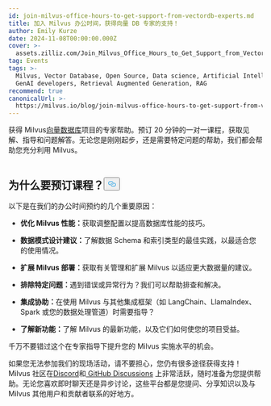 ```yaml
---
id: join-milvus-office-hours-to-get-support-from-vectordb-experts.md
title: 加入 Milvus 办公时间，获得向量 DB 专家的支持！
author: Emily Kurze
date: 2024-11-08T00:00:00.000Z
cover: >-
  assets.zilliz.com/Join_Milvus_Office_Hours_to_Get_Support_from_Vector_DB_Experts_1_64f88f0607.png
tag: Events
tags: >-
  Milvus, Vector Database, Open Source, Data science, Artificial Intelligence,
  GenAI developers, Retrieval Augmented Generation, RAG
recommend: true
canonicalUrl: >-
  https://milvus.io/blog/join-milvus-office-hours-to-get-support-from-vectordb-experts.md
---
```

<p>获得 Milvus<a href="https://zilliz.com/learn/what-is-vector-database">向量数据库</a>项目的专家帮助。预订 20 分钟的一对一课程，获取见解、指导和问题解答。无论您是刚刚起步，还是需要特定问题的帮助，我们都会帮助您充分利用 Milvus。</p>
<p><a href="https://meetings.hubspot.com/chloe-williams1/milvus-office-hours">
  <span class="img-wrapper">
    <img translate="no" src="https://assets.zilliz.com/milvus_office_hours_09848e076b.png" alt="" class="doc-image" id="" />
    <span></span>
  </span>
</a></p>
<h2 id="Why-Book-a-Session" class="common-anchor-header">为什么要预订课程？<button data-href="#Why-Book-a-Session" class="anchor-icon" translate="no">
      <svg translate="no"
        aria-hidden="true"
        focusable="false"
        height="20"
        version="1.1"
        viewBox="0 0 16 16"
        width="16"
      >
        <path
          fill="#0092E4"
          fill-rule="evenodd"
          d="M4 9h1v1H4c-1.5 0-3-1.69-3-3.5S2.55 3 4 3h4c1.45 0 3 1.69 3 3.5 0 1.41-.91 2.72-2 3.25V8.59c.58-.45 1-1.27 1-2.09C10 5.22 8.98 4 8 4H4c-.98 0-2 1.22-2 2.5S3 9 4 9zm9-3h-1v1h1c1 0 2 1.22 2 2.5S13.98 12 13 12H9c-.98 0-2-1.22-2-2.5 0-.83.42-1.64 1-2.09V6.25c-1.09.53-2 1.84-2 3.25C6 11.31 7.55 13 9 13h4c1.45 0 3-1.69 3-3.5S14.5 6 13 6z"
        ></path>
      </svg>
    </button></h2><p>以下是在我们的办公时间预约的几个重要原因：</p>
<ul>
<li><p><strong>优化 Milvus 性能：</strong>获取调整配置以提高数据库性能的技巧。</p></li>
<li><p><strong>数据模式设计建议：</strong>了解数据 Schema 和索引类型的最佳实践，以最适合您的使用情况。</p></li>
<li><p><strong>扩展 Milvus 部署：</strong>获取有关管理和扩展 Milvus 以适应更大数据量的建议。</p></li>
<li><p><strong>排除特定问题：</strong>遇到错误或异常行为？我们可以帮助排查和解决。</p></li>
<li><p><strong>集成协助：</strong>在使用 Milvus 与其他集成框架（如 LangChain、LlamaIndex、Spark 或您的数据处理管道）时需要指导？</p></li>
<li><p><strong>了解新功能：</strong>了解 Milvus 的最新功能，以及它们如何使您的项目受益。</p></li>
</ul>
<p>千万不要错过这个在专家指导下提升您的 Milvus 实施水平的机会。</p>
<p>如果您无法参加我们的现场活动，请不要担心，您仍有很多途径获得支持！Milvus 社区在<a href="https://discord.com/invite/8uyFbECzPX">Discord</a>和<a href="https://github.com/search?q=milvus&amp;type=discussions"> GitHub Discussions</a> 上非常活跃，随时准备为您提供帮助。无论您喜欢即时聊天还是异步讨论，这些平台都是您提问、分享知识以及与 Milvus 其他用户和贡献者联系的好地方。</p>
